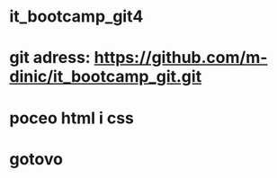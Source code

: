 # it_bootcamp_git4
# git adress: https://github.com/m-dinic/it_bootcamp_git.git
# poceo html i css
# gotovo